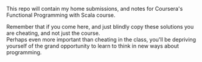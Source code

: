This repo will contain my home submissions, and notes for Coursera's Functional Programming with Scala course.

Remember that if you come here, and just blindly copy these solutions you are cheating, and not just the course.  
Perhaps even more important than cheating in the class, you'll be depriving yourself of the grand opportunity
to learn to think in new ways about programming.
